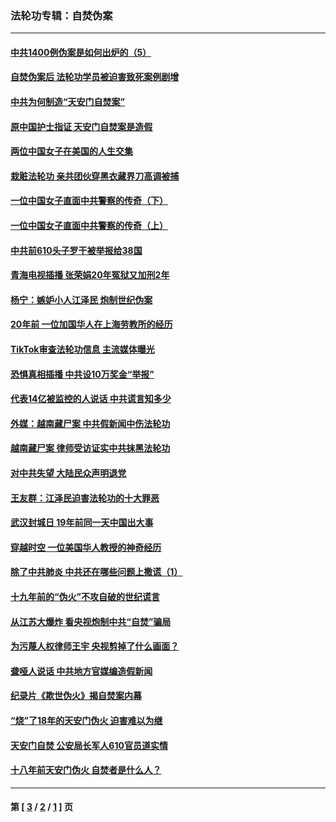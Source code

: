 ### 法轮功专辑：自焚伪案
---
#### [中共1400例伪案是如何出炉的（5）](../../pages/nf5562/n13226831.md?03150430) 
#### [自焚伪案后 法轮功学员被迫害致死案例剧增](../../pages/nf5562/n13190600.md?03150430) 
#### [中共为何制造“天安门自焚案”](../../pages/nf5562/n13183270.md?03150430) 
#### [原中国护士指证 天安门自焚案是造假](../../pages/nf5562/n13172289.md?03150430) 
#### [两位中国女子在美国的人生交集](../../pages/nf5562/n13156138.md?03150430) 
#### [栽赃法轮功 亲共团伙穿黑衣藏界刀高调被捕](../../pages/nf5562/n13073780.md?03150430) 
#### [一位中国女子直面中共警察的传奇（下）](../../pages/nf5562/n12989706.md?03150430) 
#### [一位中国女子直面中共警察的传奇（上）](../../pages/nf5562/n12985072.md?03150430) 
#### [中共前610头子罗干被举报给38国](../../pages/nf5562/n12975419.md?03150430) 
#### [青海电视插播 张荣娟20年冤狱又加刑2年](../../pages/nf5562/n12738166.md?03150430) 
#### [杨宁：嫉妒小人江泽民 炮制世纪伪案](../../pages/nf5562/n12724108.md?03150430) 
#### [20年前 一位加国华人在上海劳教所的经历](../../pages/nf5562/n12707932.md?03150430) 
#### [TikTok审查法轮功信息 主流媒体曝光](../../pages/nf5562/n12362336.md?03150430) 
#### [恐惧真相插播 中共设10万奖金“举报”](../../pages/nf5562/n12306396.md?03150430) 
#### [代表14亿被监控的人说话 中共谎言知多少](../../pages/nf5562/n12297484.md?03150430) 
#### [外媒：越南藏尸案 中共假新闻中伤法轮功](../../pages/nf5562/n12264411.md?03150430) 
#### [越南藏尸案 律师受访证实中共抹黑法轮功](../../pages/nf5562/n12261878.md?03150430) 
#### [对中共失望 大陆民众声明退党](../../pages/nf5562/n12187315.md?03150430) 
#### [王友群：江泽民迫害法轮功的十大罪恶](../../pages/nf5562/n12169074.md?03150430) 
#### [武汉封城日 19年前同一天中国出大事](../../pages/nf5562/n12150901.md?03150430) 
#### [穿越时空  一位美国华人教授的神奇经历](../../pages/nf5562/n12097460.md?03150430) 
#### [除了中共肺炎 中共还在哪些问题上撒谎（1）](../../pages/nf5562/n11955770.md?03150430) 
#### [十九年前的“伪火”不攻自破的世纪谎言](../../pages/nf5562/n11813238.md?03150430) 
#### [从江苏大爆炸 看央视炮制中共“自焚”骗局](../../pages/nf5562/n11140275.md?03150430) 
#### [为污蔑人权律师王宇 央视剪掉了什么画面？](../../pages/nf5562/n11130142.md?03150430) 
#### [聋哑人说话 中共地方官媒编造假新闻](../../pages/nf5562/n11006067.md?03150430) 
#### [纪录片《欺世伪火》揭自焚案内幕](../../pages/nf5562/n11002664.md?03150430) 
#### [“烧”了18年的天安门伪火 迫害难以为继](../../pages/nf5562/n10996660.md?03150430) 
#### [天安门自焚 公安局长军人610官员道实情](../../pages/nf5562/n10997098.md?03150430) 
#### [十八年前天安门伪火 自焚者是什么人？](../../pages/nf5562/n10996556.md?03150430) 

---
#### 第 [ [3](./3.md?03150430) / [2](./2.md?03150430) / [1](./1.md?03150430) ] 页
